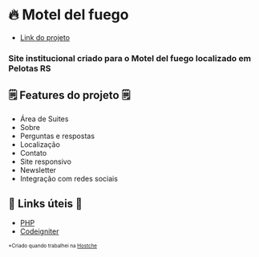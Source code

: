 # 🔥 Motel del fuego
- [Link do projeto](https://www.moteldelfuego.com.br/)

### Site institucional criado para o Motel del fuego localizado em Pelotas RS


## 🗒️ Features do projeto 🗒️

- Área de Suites
- Sobre
- Perguntas e respostas
- Localização
- Contato
- Site responsivo
- Newsletter
- Integração com redes sociais

## 💎 Links úteis 💎
- [PHP](https://www.php.net/)
- [Codeigniter](https://www.codeigniter.com/)


<small style="font-size: 10px">*Criado quando trabalhei na [Hostche](http://www.hostche.com.br)</small>
